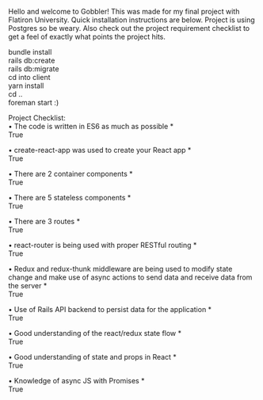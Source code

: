 Hello and welcome to Gobbler! This was made for my final project with Flatiron University. Quick installation instructions are below. Project is using Postgres so be weary. Also check out the project requirement checklist to get a feel of exactly what points the project hits. 

bundle install  <br/>
rails db:create   <br/>
rails db:migrate  <br/>
cd into client    <br/>
yarn install   <br/>
cd ..   <br/>
foreman start :) <br/>  


Project Checklist:   
• The code is written in ES6 as much as possible *  
  True  

• create-react-app was used to create your React app *  
  True  

• There are 2 container components *  
  True  

• There are 5 stateless components *  
  True  

• There are 3 routes *  
  True  

• react-router is being used with proper RESTful routing *  
  True  

• Redux and redux-thunk middleware are being used to modify state change and make use of async actions     to send data and receive data from   the server *  
  True  

• Use of Rails API backend to persist data for the application *  
  True  

• Good understanding of the react/redux state flow *  
  True  

• Good understanding of state and props in React *  
  True  

• Knowledge of async JS with Promises *  
  True  



